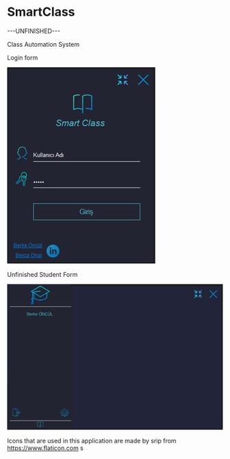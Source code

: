 # SmartClass

---UNFINISHED---

Class Automation System


Login form

![](Images/Login%20Form.png)



Unfinished Student Form

![](Images/Student%20Form%20Unfinished.png)






Icons that are used in this application are made by srip from https://www.flaticon.com
s
